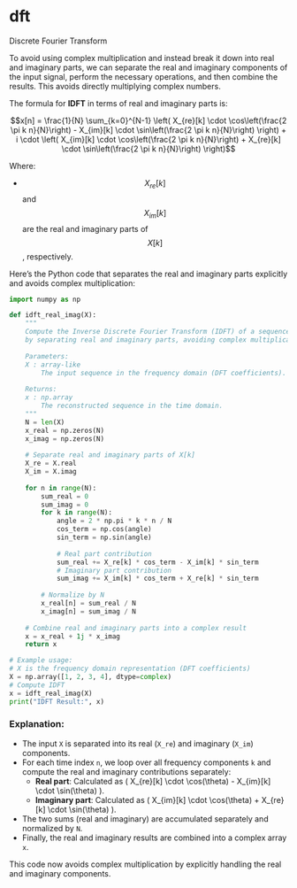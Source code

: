 # dft
Discrete Fourier Transform

To avoid using complex multiplication and instead break it down into real and imaginary parts, we can separate the real and imaginary components of the input signal, perform the necessary operations, and then combine the results. This avoids directly multiplying complex numbers.

The formula for **IDFT** in terms of real and imaginary parts is:

$$x[n] = \frac{1}{N} \sum_{k=0}^{N-1} \left( X_{re}[k] \cdot \cos\left(\frac{2 \pi k n}{N}\right) - X_{im}[k] \cdot \sin\left(\frac{2 \pi k n}{N}\right) \right) + i \cdot \left( X_{im}[k] \cdot \cos\left(\frac{2 \pi k n}{N}\right) + X_{re}[k] \cdot \sin\left(\frac{2 \pi k n}{N}\right) \right)$$

Where:
- $$X_{re}[k]$$ and $$X_{im}[k]$$ are the real and imaginary parts of $$X[k]$$, respectively.

Here’s the Python code that separates the real and imaginary parts explicitly and avoids complex multiplication:

```python
import numpy as np

def idft_real_imag(X):
    """
    Compute the Inverse Discrete Fourier Transform (IDFT) of a sequence X
    by separating real and imaginary parts, avoiding complex multiplication.
    
    Parameters:
    X : array-like
        The input sequence in the frequency domain (DFT coefficients).
    
    Returns:
    x : np.array
        The reconstructed sequence in the time domain.
    """
    N = len(X)
    x_real = np.zeros(N)
    x_imag = np.zeros(N)
    
    # Separate real and imaginary parts of X[k]
    X_re = X.real
    X_im = X.imag
    
    for n in range(N):
        sum_real = 0
        sum_imag = 0
        for k in range(N):
            angle = 2 * np.pi * k * n / N
            cos_term = np.cos(angle)
            sin_term = np.sin(angle)
            
            # Real part contribution
            sum_real += X_re[k] * cos_term - X_im[k] * sin_term
            # Imaginary part contribution
            sum_imag += X_im[k] * cos_term + X_re[k] * sin_term
        
        # Normalize by N
        x_real[n] = sum_real / N
        x_imag[n] = sum_imag / N
    
    # Combine real and imaginary parts into a complex result
    x = x_real + 1j * x_imag
    return x

# Example usage:
# X is the frequency domain representation (DFT coefficients)
X = np.array([1, 2, 3, 4], dtype=complex)
# Compute IDFT
x = idft_real_imag(X)
print("IDFT Result:", x)
```

### Explanation:
- The input `X` is separated into its real (`X_re`) and imaginary (`X_im`) components.
- For each time index `n`, we loop over all frequency components `k` and compute the real and imaginary contributions separately:
  - **Real part**: Calculated as \( X_{re}[k] \cdot \cos(\theta) - X_{im}[k] \cdot \sin(\theta) \).
  - **Imaginary part**: Calculated as \( X_{im}[k] \cdot \cos(\theta) + X_{re}[k] \cdot \sin(\theta) \).
- The two sums (real and imaginary) are accumulated separately and normalized by `N`.
- Finally, the real and imaginary results are combined into a complex array `x`.

This code now avoids complex multiplication by explicitly handling the real and imaginary components.
